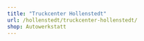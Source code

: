 ```yaml
---
title: "Truckcenter Hollenstedt"
url: /hollenstedt/truckcenter-hollenstedt/
shop: Autowerkstatt
---
```

